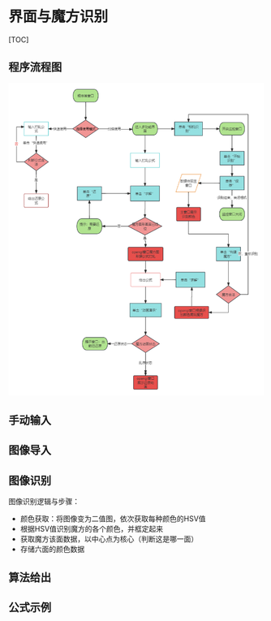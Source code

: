 # 界面与魔方识别

[TOC]

## 程序流程图

![魔方色块识别](https://raw.githubusercontent.com/Rdjroot/Img_beds/master/img/202406072248784.png)

## 手动输入

## 图像导入

## 图像识别

图像识别逻辑与步骤：

- 颜色获取：将图像变为二值图，依次获取每种颜色的HSV值
- 根据HSV值识别魔方的各个颜色，并框定起来
- 获取魔方该面数据，以中心点为核心（判断这是哪一面）
- 存储六面的颜色数据

## 算法给出

## 公式示例


